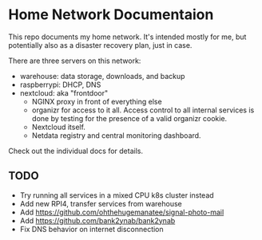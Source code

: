 # Home Network Documentaion

This repo documents my home network. It's intended mostly for me, but potentially also as a disaster recovery plan, just in case.

There are three servers on this network:
* warehouse: data storage, downloads, and backup
* raspberrypi: DHCP, DNS
* nextcloud: aka "frontdoor"
  * NGINX proxy in front of everything else
  * organizr for access to it all. Access control to all internal services is done by testing for the presence of a valid organizr cookie.
  * Nextcloud itself.
  * Netdata registry and central monitoring dashboard.

Check out the individual docs for details.

## TODO
* Try running all services in a mixed CPU k8s cluster instead
* Add new RPI4, transfer services from warehouse
* Add https://github.com/ohthehugemanatee/signal-photo-mail
* Add https://github.com/bank2ynab/bank2ynab
* Fix DNS behavior on internet disconnection
